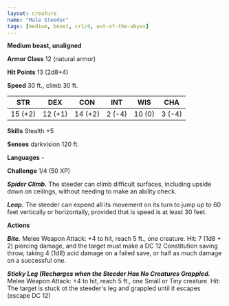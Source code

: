 ```yaml
---
layout: creature
name: "Male Steeder"
tags: [medium, beast, cr1/4, out-of-the-abyss]
---
```


**Medium beast, unaligned**

**Armor Class** 12 (natural armor)

**Hit Points** 13 (2d8+4)

**Speed** 30 ft., climb 30 ft.

|   STR   |   DEX   |   CON   |   INT   |   WIS   |   CHA   |
|:-----:|:-----:|:-----:|:-----:|:-----:|:-----:|
| 15 (+2) | 12 (+1) | 14 (+2) | 2 (-4) | 10 (0) | 3 (-4) |

**Skills** Stealth +5

**Senses** darkvision 120 ft.

**Languages** -

**Challenge** 1/4 (50 XP)

***Spider Climb.*** The steeder can climb difficult surfaces, including upside down on ceilings, without needing to make an ability check.

***Leap.*** The steeder can expend all its movement on its turn to jump up to 60 feet vertically or horizontally, provided that is speed is at least 30 feet.

**Actions**

***Bite.*** Melee Weapon Attack: +4 to hit, reach 5 ft., one creature. Hit: 7 (1d8 + 2) piercing damage, and the target must make a DC 12 Constitution saving throw, taking 4 (1d8) acid damage on a failed save, or half as much damage on a successful one.

***Sticky Leg (Recharges when the Steeder Has No Creatures Grappled.*** Melee Weapon Attack: +4 to hit, reach 5 ft., one Small or Tiny creature. Hit: The target is stuck ot the steeder's leg and grappled until it escapes (escape DC 12)

